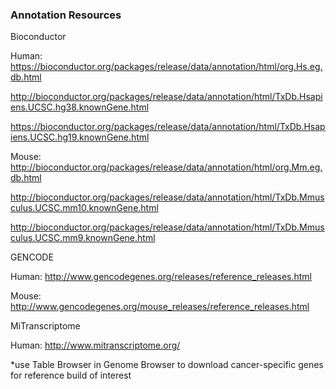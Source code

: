 ### Annotation Resources ###

 Bioconductor

Human:
https://bioconductor.org/packages/release/data/annotation/html/org.Hs.eg.db.html

http://bioconductor.org/packages/release/data/annotation/html/TxDb.Hsapiens.UCSC.hg38.knownGene.html

https://bioconductor.org/packages/release/data/annotation/html/TxDb.Hsapiens.UCSC.hg19.knownGene.html

Mouse:
http://bioconductor.org/packages/release/data/annotation/html/org.Mm.eg.db.html

http://bioconductor.org/packages/release/data/annotation/html/TxDb.Mmusculus.UCSC.mm10.knownGene.html

http://bioconductor.org/packages/release/data/annotation/html/TxDb.Mmusculus.UCSC.mm9.knownGene.html

 GENCODE

Human:
http://www.gencodegenes.org/releases/reference_releases.html

Mouse:
http://www.gencodegenes.org/mouse_releases/reference_releases.html

 MiTranscriptome

Human:
http://www.mitranscriptome.org/

*use Table Browser in Genome Browser to download cancer-specific genes for reference build of interest
